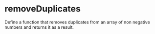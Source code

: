 # removeDuplicates
Define a function that removes duplicates from an array of non negative numbers and returns it as a result.
